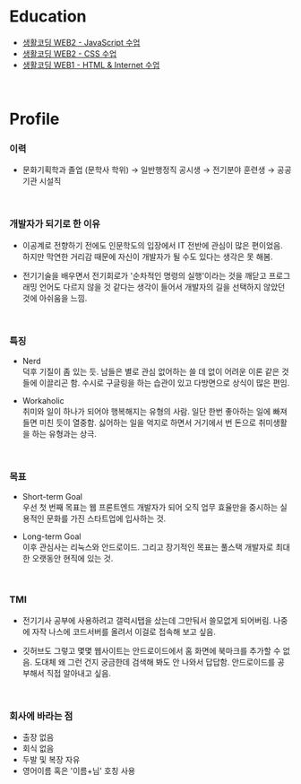 # Education 
* [생활코딩 WEB2 - JavaScript 수업](https://github.com/kshyun1223/web2_javascript)
* [생활코딩 WEB2 - CSS 수업](https://github.com/kshyun1223/web2_css)
* [생활코딩 WEB1 - HTML & Internet 수업](https://github.com/kshyun1223/web1_html_internet)
<br>

# Profile
### 이력
* 문화기획학과 졸업 (문학사 학위) → 일반행정직 공시생 → 전기분야 훈련생 → 공공기관 시설직
<br>

### 개발자가 되기로 한 이유
* 이공계로 전향하기 전에도 인문학도의 입장에서 IT 전반에 관심이 많은 편이었음. 하지만 막연한 거리감 때문에 자신이 개발자가 될 수도 있다는 생각은 못 해봄.

* 전기기술을 배우면서 전기회로가 '순차적인 명령의 실행'이라는 것을 깨닫고 프로그래밍 언어도 다르지 않을 것 같다는 생각이 들어서 개발자의 길을 선택하지 않았던 것에 아쉬움을 느낌.
<br>

### 특징
* Nerd    
덕후 기질이 좀 있는 듯. 남들은 별로 관심 없어하는 쓸 데 없이 어려운 이론 같은 것들에 이끌리곤 함. 수시로 구글링을 하는 습관이 있고 다방면으로 상식이 많은 편임.    

* Workaholic    
취미와 일이 하나가 되어야 행복해지는 유형의 사람. 일단 한번 좋아하는 일에 빠져들면 미친 듯이 열중함. 싫어하는 일을 억지로 하면서 거기에서 번 돈으로 취미생활을 하는 유형과는 상극.
<br>

### 목표
* Short-term Goal   
우선 첫 번째 목표는 웹 프론트엔드 개발자가 되어 오직 업무 효율만을 중시하는 실용적인 문화를 가진 스타트업에 입사하는 것.   

* Long-term Goal    
이후 관심사는 리눅스와 안드로이드. 그리고 장기적인 목표는 풀스택 개발자로 최대한 오랫동안 현직에 있는 것.
<br>

### TMI
* 전기기사 공부에 사용하려고 갤럭시탭을 샀는데 그만둬서 쓸모없게 되어버림. 나중에 자작 나스에 코드서버를 올려서 이걸로 접속해 보고 싶음.    

* 깃허브도 그렇고 몇몇 웹사이트는 안드로이드에서 홈 화면에 북마크를 추가할 수 없음. 도대체 왜 그런 건지 궁금한데 검색해 봐도 안 나와서 답답함. 안드로이드를 공부해서 직접 알아내고 싶음.
<br>

### 회사에 바라는 점
* 출장 없음
* 회식 없음
* 두발 및 복장 자유
* 영어이름 혹은 '이름+님' 호칭 사용
